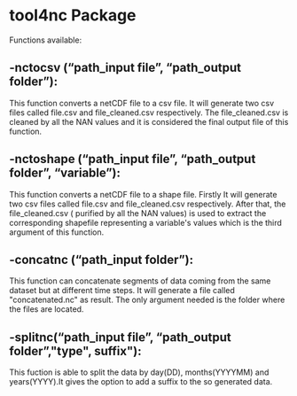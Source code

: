 # tool4nc Package

Functions available:

## -nctocsv (“path_input file”, “path_output folder”): 

This function converts a netCDF file to a csv file. It will generate two csv files called file.csv and file_cleaned.csv respectively. The file_cleaned.csv is cleaned by all the NAN values and it is considered the final output file of this function.

## -nctoshape (“path_input file”, “path_output folder”, “variable”):

This function converts a netCDF file to a shape file. Firstly It will generate two csv files called file.csv and file_cleaned.csv respectively. After that, the file_cleaned.csv ( purified by all the NAN values) is used to extract the corresponding shapefile representing a variable's values which is the third argument of this function.

## -concatnc (“path_input folder”):

This function can concatenate segments of data coming from the same dataset but at different time steps. It will generate a file called "concatenated.nc" as result. The only argument needed is the folder where the files are located.

## -splitnc(“path_input file”, “path_output folder”,"type", suffix"):

This fuction is able to split the data by day(DD), months(YYYYMM) and years(YYYY).It gives the option to add a suffix to the so generated data.
